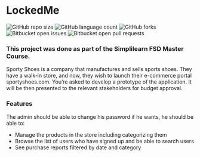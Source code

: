 # LockedMe

![GitHub repo size](https://img.shields.io/github/repo-size/laiszig/sporty_shoes?style=for-the-badge)
![GitHub language count](https://img.shields.io/github/languages/count/laiszig/sporty_shoes?style=for-the-badge)
![GitHub forks](https://img.shields.io/github/forks/laiszig/sporty_shoe?style=for-the-badge)
![Bitbucket open issues](https://img.shields.io/bitbucket/issues/laiszig/sporty_shoes?style=for-the-badge)
![Bitbucket open pull requests](https://img.shields.io/bitbucket/pr-raw/laiszig/sporty_shoes?style=for-the-badge)

### This project was done as part of the Simplilearn FSD Master Course.

Sporty Shoes is a company that manufactures and sells sports shoes. 
They have a walk-in store, and now, they wish to launch their e-commerce portal sportyshoes.com.
You’re asked to develop a prototype of the application. 
It will be then presented to the relevant stakeholders for budget approval.

### Features 
The admin should be able to change his password if he wants, he should be able to:
  * Manage the products in the store including categorizing them
  * Browse the list of users who have signed up and be able to search users
  * See purchase reports filtered by date and category



